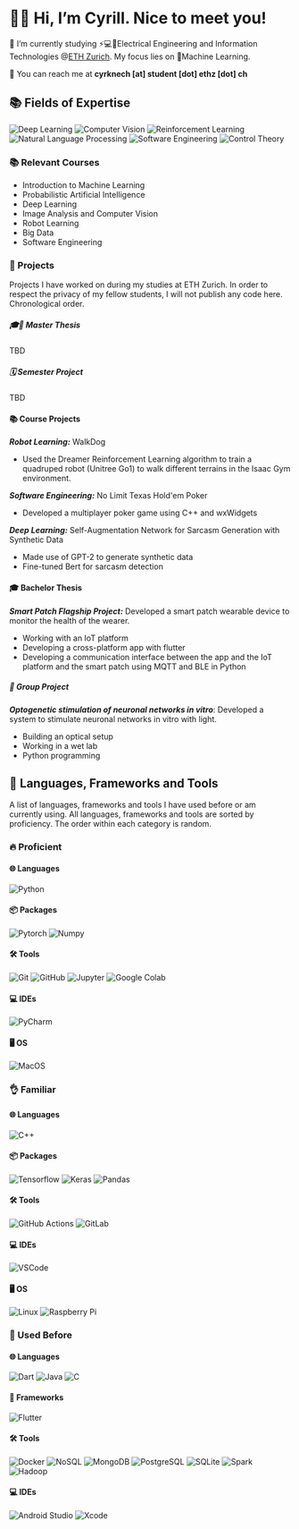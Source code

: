 # 👋😊 Hi, I’m Cyrill. Nice to meet you!

‍🔬 I’m currently studying ⚡💻🔌Electrical Engineering and Information Technologies @[ETH Zurich](https://ethz.ch/en.html).
My focus lies on 🧠Machine Learning.

📧 You can reach me at **cyrknech [at] student [dot] ethz [dot] ch**


## 📚 Fields of Expertise
![Deep Learning](https://img.shields.io/badge/Deep%20Learning-%23FF6F00.svg?style=for-the-badge&logo=Deep%20Learning&logoColor=white)
![Computer Vision](https://img.shields.io/badge/Computer%20Vision-%23013243.svg?style=for-the-badge&logo=Computer%20Vision&logoColor=white)
![Reinforcement Learning](https://img.shields.io/badge/Reinforcement%20Learning-%23150458.svg?style=for-the-badge&logo=Reinforcement%20Learning&logoColor=white)
![Natural Language Processing](https://img.shields.io/badge/Natural%20Language%20Processing-%23008080.svg?style=for-the-badge&logo=Natural%20Language%20Processing&logoColor=white)
![Software Engineering](https://img.shields.io/badge/Software%20Engineering-%23007ACC.svg?style=for-the-badge&logo=Software%20Engineering&logoColor=white)
![Control Theory](https://img.shields.io/badge/Control%20Theory-%2300599C.svg?style=for-the-badge&logo=Control%20Theory&logoColor=white)

### 📚 Relevant Courses
- Introduction to Machine Learning
- Probabilistic Artificial Intelligence
- Deep Learning
- Image Analysis and Computer Vision
- Robot Learning
- Big Data
- Software Engineering


### 📂 Projects
Projects I have worked on during my studies at ETH Zurich.
In order to respect the privacy of my fellow students, I will not publish any code here.
Chronological order.
##### 🎓📜 Master Thesis
TBD
##### 🗓️ Semester Project
TBD
#### 📚 Course Projects

***Robot Learning:*** WalkDog
- Used the Dreamer Reinforcement Learning 
algorithm to train a quadruped robot
(Unitree Go1) to
walk different terrains in the
Isaac Gym environment.

***Software Engineering:*** No Limit Texas Hold'em Poker
- Developed a multiplayer 
poker game using C++ and wxWidgets

***Deep Learning:***
Self-Augmentation Network for 
Sarcasm Generation with Synthetic Data
- Made use of GPT-2 to generate synthetic data
- Fine-tuned Bert for sarcasm detection

#### 🎓 Bachelor Thesis
***Smart Patch Flagship Project:***
Developed a smart patch wearable device to 
monitor the health of the wearer.
- Working with an IoT platform
- Developing a cross-platform app with flutter
- Developing a communication interface
between the app and the IoT platform 
and the smart patch using MQTT and BLE in Python

##### 👥 Group Project
***Optogenetic stimulation of neuronal networks in vitro***:
Developed a system to stimulate neuronal networks in vitro with light.
- Building an optical setup
- Working in a wet lab
- Python programming




## 🔧 Languages, Frameworks and Tools
A list of languages, frameworks and tools I have used before or am currently using.
All languages, frameworks and tools are sorted by proficiency. The order within each category is random.

### 🔥 Proficient 
#### 🌐 Languages
![Python](https://img.shields.io/badge/Python-%233776AB.svg?style=for-the-badge&logo=Python&logoColor=white)

#### 📦 Packages
![Pytorch](https://img.shields.io/badge/Pytorch-%23EE4C2C.svg?style=for-the-badge&logo=Pytorch&logoColor=white)
![Numpy](https://img.shields.io/badge/Numpy-%23013243.svg?style=for-the-badge&logo=Numpy&logoColor=white)

#### 🛠️ Tools
![Git](https://img.shields.io/badge/Git-%23F05033.svg?style=for-the-badge&logo=Git&logoColor=white)
![GitHub](https://img.shields.io/badge/GitHub-%23121011.svg?style=for-the-badge&logo=GitHub&logoColor=white)
![Jupyter](https://img.shields.io/badge/Jupyter-%23F37626.svg?style=for-the-badge&logo=Jupyter&logoColor=white)
![Google Colab](https://img.shields.io/badge/Google%20Colab-%23F9AB00.svg?style=for-the-badge&logo=Google%20Colab&logoColor=white)

#### 💻 IDEs
![PyCharm](https://img.shields.io/badge/pycharm-143?style=for-the-badge&logo=pycharm&logoColor=black&color=black&labelColor=green)

#### 🖥️ OS
![MacOS](https://img.shields.io/badge/macOS-%23999999.svg?style=for-the-badge&logo=macOS&logoColor=white)

### 👌 Familiar
#### 🌐 Languages
![C++](https://img.shields.io/badge/C++-%2300599C.svg?style=for-the-badge&logo=C%2B%2B&logoColor=white)

#### 📦 Packages
![Tensorflow](https://img.shields.io/badge/Tensorflow-%23FF6F00.svg?style=for-the-badge&logo=Tensorflow&logoColor=white)
![Keras](https://img.shields.io/badge/Keras-%23D00000.svg?style=for-the-badge&logo=Keras&logoColor=white)
![Pandas](https://img.shields.io/badge/Pandas-%23150458.svg?style=for-the-badge&logo=Pandas&logoColor=white)

#### 🛠️ Tools
![GitHub Actions](https://img.shields.io/badge/github%20actions-%232671E5.svg?style=for-the-badge&logo=githubactions&logoColor=white)
![GitLab](https://img.shields.io/badge/GitLab-%23181717.svg?style=for-the-badge&logo=GitLab&logoColor=white)

#### 💻 IDEs 
![VSCode](https://img.shields.io/badge/VSCode-%23007ACC.svg?style=for-the-badge&logo=Visual%20Studio%20Code&logoColor=white)

#### 🖥️ OS
![Linux](https://img.shields.io/badge/Linux-%23FCC624.svg?style=for-the-badge&logo=Linux&logoColor=black)
![Raspberry Pi](https://img.shields.io/badge/Raspberry%20Pi-%23C51A4A.svg?style=for-the-badge&logo=Raspberry%20Pi&logoColor=white)

### 🤔 Used Before
#### 🌐 Languages
![Dart](https://img.shields.io/badge/Dart-%230175C2.svg?style=for-the-badge&logo=Dart&logoColor=white)
![Java](https://img.shields.io/badge/Java-%23007396.svg?style=for-the-badge&logo=Java&logoColor=white)
![C](https://img.shields.io/badge/C-%2300599C.svg?style=for-the-badge&logo=C&logoColor=white)

#### 🔨 Frameworks
![Flutter](https://img.shields.io/badge/Flutter-%2302569B.svg?style=for-the-badge&logo=Flutter&logoColor=white)

#### 🛠️ Tools
![Docker](https://img.shields.io/badge/Docker-%232496ED.svg?style=for-the-badge&logo=Docker&logoColor=white)
![NoSQL](https://img.shields.io/badge/NoSQL-%234ea94b.svg?style=for-the-badge&logo=NoSQL&logoColor=white)
![MongoDB](https://img.shields.io/badge/MongoDB-%234ea94b.svg?style=for-the-badge&logo=MongoDB&logoColor=white)
![PostgreSQL](https://img.shields.io/badge/PostgreSQL-%23336791.svg?style=for-the-badge&logo=PostgreSQL&logoColor=white)
![SQLite](https://img.shields.io/badge/SQLite-%23003B57.svg?style=for-the-badge&logo=SQLite&logoColor=white)
![Spark](https://img.shields.io/badge/Spark-%23E25A1C.svg?style=for-the-badge&logo=Apache%20Spark&logoColor=white)
![Hadoop](https://img.shields.io/badge/Hadoop-%23FCC624.svg?style=for-the-badge&logo=Apache%20Hadoop&logoColor=black)

#### 💻 IDEs
![Android Studio](https://img.shields.io/badge/Android%20Studio-%233776AB.svg?style=for-the-badge&logo=Android%20Studio&logoColor=white)
![Xcode](https://img.shields.io/badge/Xcode-%231575F9.svg?style=for-the-badge&logo=Xcode&logoColor=white)
